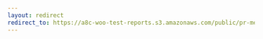 ```yaml
---
layout: redirect
redirect_to: https://a8c-woo-test-reports.s3.amazonaws.com/public/pr-merge/44174/e2e/index.html
---
```

